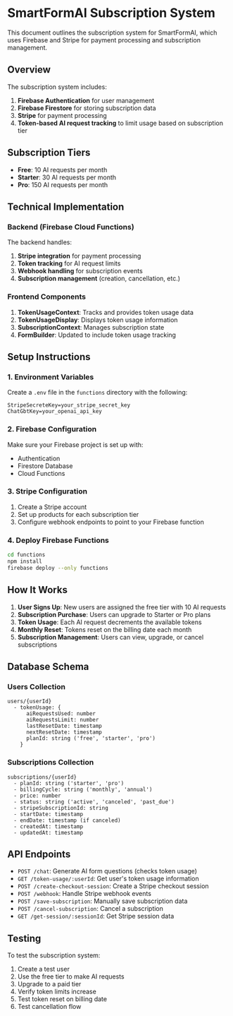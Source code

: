 # SmartFormAI Subscription System

This document outlines the subscription system for SmartFormAI, which uses Firebase and Stripe for payment processing and subscription management.

## Overview

The subscription system includes:

1. **Firebase Authentication** for user management
2. **Firebase Firestore** for storing subscription data
3. **Stripe** for payment processing
4. **Token-based AI request tracking** to limit usage based on subscription tier

## Subscription Tiers

- **Free**: 10 AI requests per month
- **Starter**: 30 AI requests per month
- **Pro**: 150 AI requests per month

## Technical Implementation

### Backend (Firebase Cloud Functions)

The backend handles:

1. **Stripe integration** for payment processing
2. **Token tracking** for AI request limits
3. **Webhook handling** for subscription events
4. **Subscription management** (creation, cancellation, etc.)

### Frontend Components

1. **TokenUsageContext**: Tracks and provides token usage data
2. **TokenUsageDisplay**: Displays token usage information
3. **SubscriptionContext**: Manages subscription state
4. **FormBuilder**: Updated to include token usage tracking

## Setup Instructions

### 1. Environment Variables

Create a `.env` file in the `functions` directory with the following:

```
StripeSecreteKey=your_stripe_secret_key
ChatGbtKey=your_openai_api_key
```

### 2. Firebase Configuration

Make sure your Firebase project is set up with:
- Authentication
- Firestore Database
- Cloud Functions

### 3. Stripe Configuration

1. Create a Stripe account
2. Set up products for each subscription tier
3. Configure webhook endpoints to point to your Firebase function

### 4. Deploy Firebase Functions

```bash
cd functions
npm install
firebase deploy --only functions
```

## How It Works

1. **User Signs Up**: New users are assigned the free tier with 10 AI requests
2. **Subscription Purchase**: Users can upgrade to Starter or Pro plans
3. **Token Usage**: Each AI request decrements the available tokens
4. **Monthly Reset**: Tokens reset on the billing date each month
5. **Subscription Management**: Users can view, upgrade, or cancel subscriptions

## Database Schema

### Users Collection

```
users/{userId}
  - tokenUsage: {
      aiRequestsUsed: number
      aiRequestsLimit: number
      lastResetDate: timestamp
      nextResetDate: timestamp
      planId: string ('free', 'starter', 'pro')
    }
```

### Subscriptions Collection

```
subscriptions/{userId}
  - planId: string ('starter', 'pro')
  - billingCycle: string ('monthly', 'annual')
  - price: number
  - status: string ('active', 'canceled', 'past_due')
  - stripeSubscriptionId: string
  - startDate: timestamp
  - endDate: timestamp (if canceled)
  - createdAt: timestamp
  - updatedAt: timestamp
```

## API Endpoints

- `POST /chat`: Generate AI form questions (checks token usage)
- `GET /token-usage/:userId`: Get user's token usage information
- `POST /create-checkout-session`: Create a Stripe checkout session
- `POST /webhook`: Handle Stripe webhook events
- `POST /save-subscription`: Manually save subscription data
- `POST /cancel-subscription`: Cancel a subscription
- `GET /get-session/:sessionId`: Get Stripe session data

## Testing

To test the subscription system:

1. Create a test user
2. Use the free tier to make AI requests
3. Upgrade to a paid tier
4. Verify token limits increase
5. Test token reset on billing date
6. Test cancellation flow 